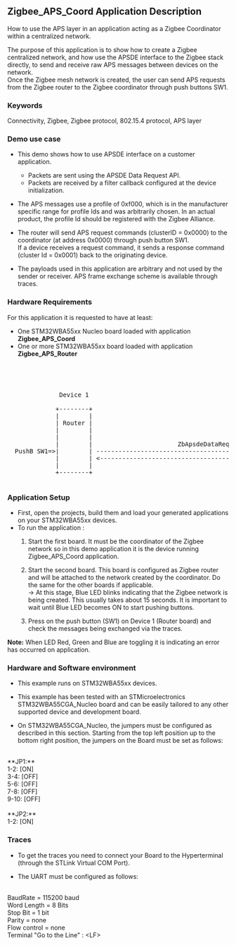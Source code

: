 ## __Zigbee_APS_Coord Application Description__

How to use the APS layer in an application acting as a Zigbee Coordinator within a centralized network.  

The purpose of this application is to show how to create a Zigbee centralized network, and how use the APSDE interface to the Zigbee stack directly, to send and receive raw APS messages between devices on the network.  
Once the Zigbee mesh  network is created, the user can send APS requests from the Zigbee router to the Zigbee coordinator through push buttons SW1.

### __Keywords__

Connectivity, Zigbee, Zigbee protocol, 802.15.4 protocol, APS layer 

### __Demo use case__

* This demo shows how to use APSDE interface on a customer application.
	* Packets are sent using the APSDE Data Request API.
	* Packets are received by a filter callback configured at the device initialization.

* The APS messages use a profile of 0xf000, which is in the manufacturer specific range for profile Ids and was arbitrarily chosen. In an actual product, the profile Id should be registered with the Zigbee Alliance.

* The router will send APS request commands (clusterID = 0x0000) to the coordinator (at address 0x0000) through push button SW1.  
If a device receives a request command, it sends a response command (cluster Id = 0x0001) back to the originating device.

* The payloads used in this application are arbitrary and not used by the sender or receiver.
APS frame exchange scheme is available through traces.  

### __Hardware Requirements__

For this application it is requested to have at least:

* One STM32WBA55xx Nucleo board loaded with application **Zigbee_APS_Coord**
* One or more STM32WBA55xx board loaded with application **Zigbee_APS_Router**
</br>

<pre>
	

              Device 1                                                                        Device 2
          
             +--------+                                                                      +--------+
             |        |                                                                      |        |                                       
             | Router |                                                                      | Coord  | 
             |        |                                                                      |        |
             |        |                                                                      |        |
             |        |                       ZbApsdeDataReqCallback()                       |        |
  PushB SW1=>|        | -------------------------------------------------------------------> |        |
             |        | <------------------------------------------------------------------- |        |
             |        |                                                                      |        |
             +--------+                                                                      +--------+

</pre> 

### __Application Setup__

* First, open the projects, build them and load your generated applications on your STM32WBA55xx devices.
* To run the application :
	1. Start the first board. It must be the coordinator of the Zigbee network so in this demo application it is the device running Zigbee_APS_Coord application.  

	2. Start the second board. This board is configured as Zigbee router and will be attached to the network created by the coordinator. 
Do the same for the other boards if applicable.  
&rarr; At this stage, Blue LED blinks indicating that the Zigbee network is being created. This usually takes about 15 seconds. It is important to wait until Blue LED becomes ON to start pushing buttons.  

	3. Press on the push button (SW1) on Device 1 (Router board) and check the messages being exchanged via the traces. 

**Note:** When LED Red, Green and Blue are toggling it is indicating an error has occurred on application.

### __Hardware and Software environment__

* This example runs on STM32WBA55xx devices.  

* This example has been tested with an STMicroelectronics STM32WBA55CGA_Nucleo board and can be easily tailored to any other supported device and development board.  

* On STM32WBA55CGA_Nucleo, the jumpers must be configured as described in this section. Starting from the top left position up to the bottom right position, the jumpers on the Board must be set as follows:
<br>    
**JP1:**</br>
1-2:  [ON]</br>
3-4:  [OFF]</br>
5-6:  [OFF]</br>
7-8:  [OFF]</br>
9-10: [OFF]</br>
<br>
**JP2:**</br>
1-2:  [ON]  

### __Traces__

* To get the traces you need to connect your Board to the Hyperterminal (through the STLink Virtual COM Port).  

* The UART must be configured as follows:  
<br>
BaudRate       = 115200 baud</br>
Word Length    = 8 Bits</br>
Stop Bit       = 1 bit</br>
Parity         = none</br>
Flow control   = none</br>
Terminal   "Go to the Line" : &lt;LF&gt;  
 


  




